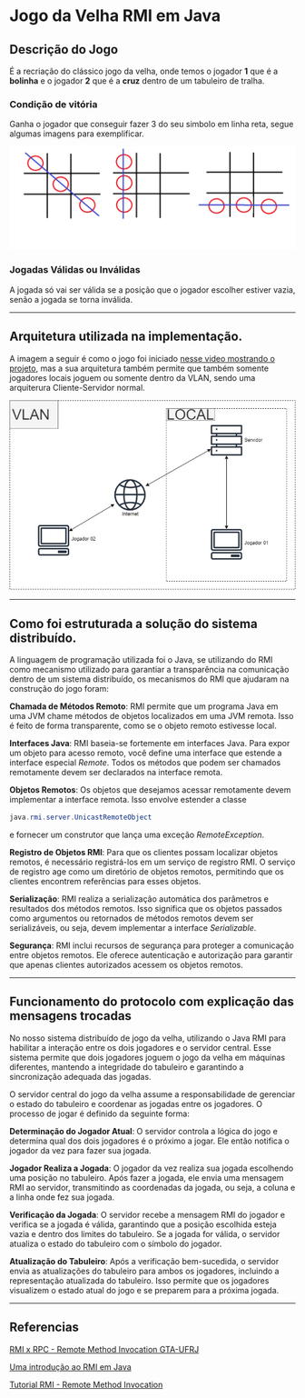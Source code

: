 # Jogo da Velha RMI em Java

## Descrição do Jogo

É a recriação do clássico jogo da velha, onde temos o jogador **1** que é a **bolinha** e o jogador **2** que é a **cruz** dentro de um tabuleiro de tralha.

### Condição de vitória

Ganha o jogador que conseguir fazer 3 do seu simbolo em linha reta, segue algumas imagens para exemplificar.

![Condições de Vitória](./Imagem/condicoes_de_vitoria.png)

### Jogadas Válidas ou Inválidas

A jogada só vai ser válida se a posição que o jogador escolher estiver vazia, senão a jogada se torna inválida. 


---

## Arquitetura utilizada na implementação.

A imagem a seguir é como o jogo foi iniciado [nesse video mostrando o projeto](), mas a sua arquitetura também permite que também somente jogadores locais joguem ou somente dentro da VLAN, sendo uma arquiterura Cliente-Servidor normal.

![Topologia do Sistema Distribuido](./Imagem/jogo_da_velha_arquiterura.jpg)

---


## Como foi estruturada a solução do sistema distribuído.

A linguagem de programação utilizada foi o Java, se utilizando do RMI como mecanismo utilizado para garantiar a transparência na comunicação dentro de um sistema distribuído, os mecanismos do RMI que ajudaram na construção do jogo foram:

**Chamada de Métodos Remoto**: RMI permite que um programa Java em uma JVM chame métodos de objetos localizados em uma JVM remota. Isso é feito de forma transparente, como se o objeto remoto estivesse local.

**Interfaces Java**: RMI baseia-se fortemente em interfaces Java. Para expor um objeto para acesso remoto, você define uma interface que estende a interface especial *Remote*. Todos os métodos que podem ser chamados remotamente devem ser declarados na interface remota.


**Objetos Remotos**: Os objetos que desejamos acessar remotamente devem implementar a interface remota. Isso envolve estender a classe 

```java
java.rmi.server.UnicastRemoteObject
```

e fornecer um construtor que lança uma exceção *RemoteException*.


**Registro de Objetos RMI**: Para que os clientes possam localizar objetos remotos, é necessário registrá-los em um serviço de registro RMI. O serviço de registro age como um diretório de objetos remotos, permitindo que os clientes encontrem referências para esses objetos.

**Serialização**: RMI realiza a serialização automática dos parâmetros e resultados dos métodos remotos. Isso significa que os objetos passados como argumentos ou retornados de métodos remotos devem ser serializáveis, ou seja, devem implementar a interface *Serializable*.

**Segurança**: RMI inclui recursos de segurança para proteger a comunicação entre objetos remotos. Ele oferece autenticação e autorização para garantir que apenas clientes autorizados acessem os objetos remotos.

---

## Funcionamento do protocolo com explicação das mensagens trocadas

No nosso sistema distribuído de jogo da velha, utilizando o Java RMI para habilitar a interação entre os dois jogadores e o servidor central. Esse sistema permite que dois jogadores joguem o jogo da velha em máquinas diferentes, mantendo a integridade do tabuleiro e garantindo a sincronização adequada das jogadas.

O servidor central do jogo da velha assume a responsabilidade de gerenciar o estado do tabuleiro e coordenar as jogadas entre os jogadores. O processo de jogar é definido da seguinte forma:

**Determinação do Jogador Atual**: O servidor controla a lógica do jogo e determina qual dos dois jogadores é o próximo a jogar. Ele então notifica o jogador da vez para fazer sua jogada.


**Jogador Realiza a Jogada**: O jogador da vez realiza sua jogada escolhendo uma posição no tabuleiro. Após fazer a jogada, ele envia uma mensagem RMI ao servidor, transmitindo as coordenadas da jogada, ou seja, a coluna e a linha onde fez sua jogada.

**Verificação da Jogada**: O servidor recebe a mensagem RMI do jogador e verifica se a jogada é válida, garantindo que a posição escolhida esteja vazia e dentro dos limites do tabuleiro. Se a jogada for válida, o servidor atualiza o estado do tabuleiro com o símbolo do jogador.

**Atualização do Tabuleiro**: Após a verificação bem-sucedida, o servidor envia as atualizações do tabuleiro para ambos os jogadores, incluindo a representação atualizada do tabuleiro. Isso permite que os jogadores visualizem o estado atual do jogo e se preparem para a próxima jogada.

---


## Referencias

[RMI x RPC - Remote Method Invocation GTA-UFRJ](https://www.gta.ufrj.br/ensino/eel879/trabalhos_vf_2017_2/rmi/rmi_x_rpc.html)

[Uma introdução ao RMI em Java](https://www.devmedia.com.br/uma-introducao-ao-rmi-em-java/28681)

[Tutorial RMI - Remote Method Invocation](https://www.devmedia.com.br/tutorial-rmi-remote-method-invocation/6442)